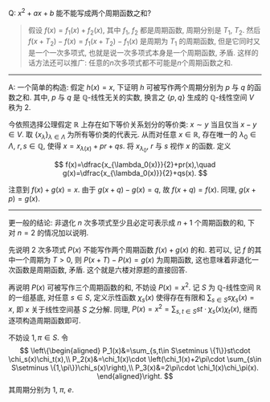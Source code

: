 Q:  $x^2+ax+b$ 能不能写成两个周期函数之和? 

> 假设 $f(x)=f_1(x)+f_2(x)$, 其中 $f_1$, $f_2$ 都是周期函数, 周期分别是 $T_1$, $T_2$. 然后 $f(x+T_2)-f(x)=f_1(x+T_2)-f_1(x)$ 是周期为 $T_1$ 的周期函数, 但是它同时又是一个一次多项式, 也就是说一次多项式本身是一个周期函数, 矛盾. 
> 这样的话方法还可以推广: 任意的$n$次多项式都不可能是$n$个周期函数之和. 

***

A: 一个简单的构造: 假定 $h(x)=x$, 下证明 $h$ 可被写作两个周期分别为 $p$ 与 $q$ 的函数之和. 其中, $p$ 与 $q$ 是 $\mathbb Q$-线性无关的实数, 换言之 $\{p,q\}$ 生成的 $\mathbb Q$-线性空间 $V$ 秩为 $2$.

今依照选择公理假定 $\mathbb R$ 上存在如下等价关系划分的等价类: $x\sim y$ 当且仅当 $x-y\in V$. 取 $\{x_\lambda\}_{\lambda\in \Lambda}$ 为所有等价类的代表元. 从而对任意 $x\in\mathbb R$, 存在唯一的 $\lambda_0\in\Lambda$, $r,s\in\mathbb Q$, 使得 $x=x_{\lambda(x)}+pr+qs$. 将 $x_{\lambda_0}$, $r$ 与 $s$ 视作 $x$ 的函数. 定义

$$
f(x)=\dfrac{x_{\lambda_0(x)}}{2}+pr(x),\quad g(x)=\dfrac{x_{\lambda_0(x)}}{2}+qs(x).
$$

注意到 $f(x)+g(x)=x$. 由于 $g(x+q)-g(x)=q$, 故 $f(x+q)=f(x)$. 同理, $g(x+p)=g(x)$.

***

更一般的结论: 非退化 $n$ 次多项式至少且必定可表示成 $n+1$ 个周期函数的和, 下对 $n=2$ 的情况加以说明.

先说明 $2$ 次多项式 $P(x)$ 不能写作两个周期函数 $f(x)+g(x)$ 的和. 若可以, 记 $f$ 的其中一个周期为 $T>0$, 则 $P(x+T)-P(x)=g(x)$ 为周期函数, 这也意味着非退化一次函数是周期函数, 矛盾. 这个就是六楼对原题的直接回答.

再说明 $P(x)$ 可被写作三个周期函数的和, 不妨设 $P(x)=x^2$. 记 $S$ 为 $\mathbb Q$-线性空间 $\mathbb R$ 的一组基底, 对任意 $s\in S$, 定义示性函数 $\chi_s(x)$ 使得存在有限和 $\sum_{s\in S}s\chi_s(x)=x$, 即 $x$ 关于线性空间基 $S$ 之分解. 同理, $P(x)=x^2=\sum_{s,t\in S}st\cdot \chi_s(x)\chi_t(x)$, 继而逐项构造周期函数即可.

不妨设 $1,\pi\in S$. 令
$$
\left\{\begin{aligned}
P_1(x)&=\sum_{s,t\in S\setminus \{1\}}st\cdot \chi_s(x)\chi_t(x),\\
P_2(x)&=\chi_1(x)\cdot \left(\chi_1(x)+2\pi\cdot \sum_{s\in S\setminus \{1,\pi\}}\chi_s(x)\right),\\
P_3(x)&=2\pi\cdot \chi_1(x)\chi_\pi(x).
\end{aligned}\right.
$$
其周期分别为 $1$, $\pi$, $e$.

